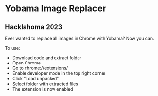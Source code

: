 # Yobama Image Replacer
## Hacklahoma 2023

Ever wanted to replace all images in Chrome with Yobama? Now you can.

To use:
- Download code and extract folder
- Open Chrome
- Go to chrome://extensions/
- Enable developer mode in the top right corner
- Click "Load unpacked"
- Select folder with extracted files
- The extension is now enabled
